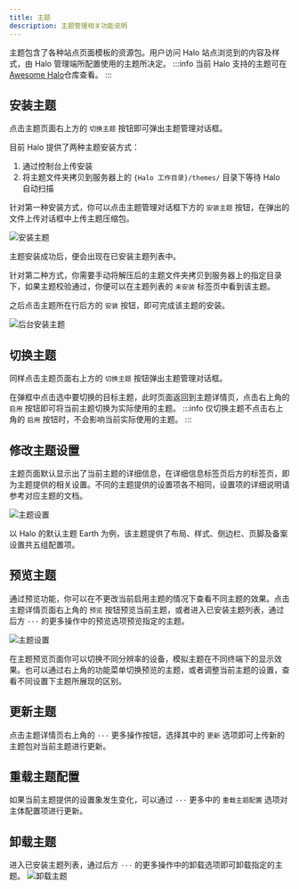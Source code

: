 ```yaml
---
title: 主题
description: 主题管理相关功能说明
---
```


主题包含了各种站点页面模板的资源包。用户访问 Halo 站点浏览到的内容及样式，由 Halo 管理端所配置使用的主题所决定。
:::info
当前 Halo 支持的主题可在[Awesome Halo](https://github.com/halo-sigs/awesome-halo)仓库查看。
:::

## 安装主题

点击主题页面右上方的 `切换主题` 按钮即可弹出主题管理对话框。

目前 Halo 提供了两种主题安装方式：

1. 通过控制台上传安装
2. 将主题文件夹拷贝到服务器上的 `{Halo 工作目录}/themes/` 目录下等待 Halo 自动扫描

针对第一种安装方式，你可以点击主题管理对话框下方的 `安装主题` 按钮，在弹出的文件上传对话框中上传主题压缩包。

![安装主题](/img/user-guide/themes/theme-install.png)

主题安装成功后，便会出现在已安装主题列表中。

针对第二种方式，你需要手动将解压后的主题文件夹拷贝到服务器上的指定目录下，如果主题校验通过，你便可以在主题列表的 `未安装` 标签页中看到该主题。

之后点击主题所在行后方的 `安装` 按钮，即可完成该主题的安装。

![后台安装主题](/img/user-guide/themes/theme-install-alt.png)

## 切换主题

同样点击主题页面右上方的 `切换主题` 按钮弹出主题管理对话框。

在弹框中点击选中要切换的目标主题，此时页面返回到主题详情页，点击右上角的 `启用` 按钮即可将当前主题切换为实际使用的主题。
:::info
仅切换主题不点击右上角的 `启用` 按钮时，不会影响当前实际使用的主题。
:::

## 修改主题设置

主题页面默认显示出了当前主题的详细信息，在详细信息标签页后方的标签页，即为主题提供的相关设置。不同的主题提供的设置项各不相同，设置项的详细说明请参考对应主题的文档。

![主题设置](/img/user-guide/themes/theme-setting.png)

以 Halo 的默认主题 Earth 为例，该主题提供了布局、样式、侧边栏、页脚及备案设置共五组配置项。

## 预览主题

通过预览功能，你可以在不更改当前启用主题的情况下查看不同主题的效果。点击主题详情页面右上角的 `预览` 按钮预览当前主题，或者进入已安装主题列表，通过后方 `···` 的更多操作中的预览选项预览指定的主题。

![主题设置](/img/user-guide/themes/theme-preview.png)

在主题预览页面你可以切换不同分辨率的设备，模拟主题在不同终端下的显示效果。也可以通过右上角的功能菜单切换预览的主题，或者调整当前主题的设置，查看不同设置下主题所展现的区别。

## 更新主题

点击主题详情页右上角的 `···` 更多操作按钮，选择其中的 `更新` 选项即可上传新的主题包对当前主题进行更新。

## 重载主题配置

如果当前主题提供的设置象发生变化，可以通过 `···` 更多中的 `重载主题配置` 选项对主体配置项进行更新。

## 卸载主题

进入已安装主题列表，通过后方 `···` 的更多操作中的卸载选项即可卸载指定的主题。
![卸载主题](/img/user-guide/themes/theme-uninstall.png)
